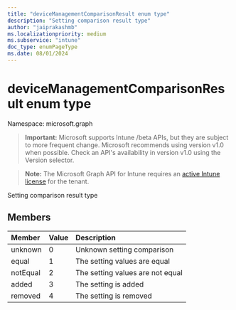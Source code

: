 ```yaml
---
title: "deviceManagementComparisonResult enum type"
description: "Setting comparison result type"
author: "jaiprakashmb"
ms.localizationpriority: medium
ms.subservice: "intune"
doc_type: enumPageType
ms.date: 08/01/2024
---
```


# deviceManagementComparisonResult enum type

Namespace: microsoft.graph

> **Important:** Microsoft supports Intune /beta APIs, but they are subject to more frequent change. Microsoft recommends using version v1.0 when possible. Check an API's availability in version v1.0 using the Version selector.

> **Note:** The Microsoft Graph API for Intune requires an [active Intune license](https://go.microsoft.com/fwlink/?linkid=839381) for the tenant.

Setting comparison result type

## Members
|Member|Value|Description|
|:---|:---|:---|
|unknown|0|Unknown setting comparison|
|equal|1|The setting values are equal|
|notEqual|2|The setting values are not equal|
|added|3|The setting is added|
|removed|4|The setting is removed|